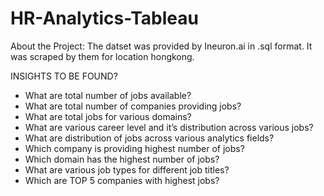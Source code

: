# HR-Analytics-Tableau

About the Project:
The datset was provided by Ineuron.ai in .sql format. It was scraped by them for location hongkong.

INSIGHTS TO BE FOUND?

* What are total number of jobs available?
* What are total number of companies providing jobs?
* What are total jobs for various domains?
* What are various career level and it’s distribution across various jobs?
* What are distribution of jobs across various analytics fields?
* Which company is providing highest number of jobs?
* Which domain has the highest number of jobs?
* What are various job types for different job titles?
* Which are TOP 5 companies with highest jobs?
